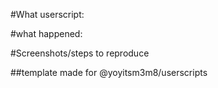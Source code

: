 #What userscript:

#what happened:

#Screenshots/steps to reproduce

##template made for @yoyitsm3m8/userscripts
